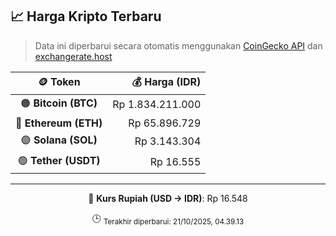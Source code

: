 

<!-- HARGA_KRIPTO -->
## 📈 Harga Kripto Terbaru

> Data ini diperbarui secara otomatis menggunakan [CoinGecko API](https://www.coingecko.com/) dan [exchangerate.host](https://exchangerate.host/)

<div align="center">

| 🪙 Token | 💰 Harga (IDR) |
|:------:|---------------:|
| 🟠 **Bitcoin (BTC)**   | Rp 1.834.211.000 |
| 🔵 **Ethereum (ETH)**  | Rp 65.896.729 |
| 🟣 **Solana (SOL)**    | Rp 3.143.304 |
| 🟢 **Tether (USDT)**   | Rp 16.555 |

---

💱 **Kurs Rupiah (USD → IDR)**: Rp 16.548

🕒 <sub>Terakhir diperbarui: 21/10/2025, 04.39.13</sub>

</div>
<!-- /HARGA_KRIPTO -->